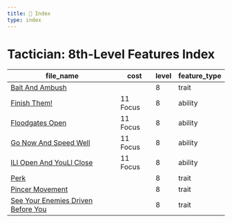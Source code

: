 ```yaml
---
title: 📑 Index
type: index
---
```


# Tactician: 8th-Level Features Index

| file_name                                                                          | cost     | level | feature_type |
| ---------------------------------------------------------------------------------- | -------- | ----- | ------------ |
| [Bait And Ambush](Bait%20And%20Ambush)                                             |          | 8     | trait        |
| [Finish Them!](Finish%20Them%21)                                                   | 11 Focus | 8     | ability      |
| [Floodgates Open](Floodgates%20Open)                                               | 11 Focus | 8     | ability      |
| [Go Now And Speed Well](Go%20Now%20And%20Speed%20Well)                             | 11 Focus | 8     | ability      |
| [ILl Open And YouLl Close](ILl%20Open%20And%20YouLl%20Close)                       | 11 Focus | 8     | ability      |
| [Perk](Perk)                                                                       |          | 8     | trait        |
| [Pincer Movement](Pincer%20Movement)                                               |          | 8     | trait        |
| [See Your Enemies Driven Before You](See%20Your%20Enemies%20Driven%20Before%20You) |          | 8     | trait        |
